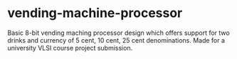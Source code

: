 # vending-machine-processor

Basic 8-bit vending maching processor design which offers support for two drinks and currency of 5 cent, 10 cent, 25 cent denominations. Made for a university VLSI course project submission.
